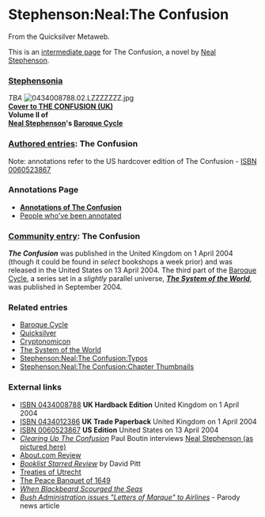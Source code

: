 
# Stephenson:Neal:The Confusion

From the Quicksilver Metaweb.

This is an [intermediate page](/metaweb-intermediate-page) for The Confusion, a novel by [Neal Stephenson](/user-nealstephenson).

### [Stephensonia](/stephensonia)


*TBA*
![0434008788.02.LZZZZZZZ.jpg](/images/0434008788.02.LZZZZZZZ.jpg)  
**[Cover to THE CONFUSION (UK)](/the-confusion)  
Volume II of  
[Neal Stephenson](/neal-stephenson)'s [Baroque Cycle](/stephenson-neal-baroque-cycle)**

### [Authored entries](/metaweb-authored-entry): The Confusion


Note: annotations refer to the US hardcover edition of The Confusion - [ISBN 0060523867](/)

### Annotations Page


* **[Annotations of The Confusion](/stephenson-neal-the-confusion-all-annotations-by-page-number)**
* [People who've been annotated](/the-confusion-s-dramatis-personæ)


### [Community entry](/metaweb-community-entry): The Confusion


***The Confusion*** was published in the United Kingdom on 1 April 2004 (though it could be found in *select* bookshops a week prior) and was released in the United States on 13 April 2004. The third part of the [Baroque Cycle](/stephenson-neal-baroque-cycle), a series set in a *slightly* parallel universe, ***[The System of the World](/stephenson-neal-the-system-of-the-world)***, was published in September 2004.

### Related entries


* [Baroque Cycle](/stephenson-neal-baroque-cycle)
* [Quicksilver](/stephenson-neal-quicksilver)
* [Cryptonomicon](/stephenson-neal-cryptonomicon)
* [The System of the World](/stephenson-neal-the-system-of-the-world)
* [Stephenson:Neal:The Confusion:Typos](/stephenson-neal-the-confusion-typos)
* [Stephenson:Neal:The Confusion:Chapter Thumbnails](/stephenson-neal-the-confusion-chapter-thumbnails)


### External links


* [ISBN 0434008788](/) **UK Hardback Edition** United Kingdom on 1 April 2004
* [ISBN 0434012386](/) **UK Trade Paperback** United Kingdom on 1 April 2004
* [ISBN 0060523867](/) **US Edition** United States on 13 April 2004
* [*Clearing Up The Confusion*](/http-www-wired-com-news-culture-0-1284-63050-00-html) Paul Boutin interviews [Neal Stephenson (as pictured here)](/http-a1112-g-akamai-net-7-1112-492-2002091452-www-wired-com-news-images-full-nealphoto-f-jpg)
* [About.com Review](/http-contemporarylit-about-com-cs-currentreviews-fr-theconfusion-htm)
* [*Booklist* *Starred Review*](/http-www-amazon-com-exec-obidos-tg-stores-detail-books-0060523867-reviews-104-8931055-5532701-00605238675123) by David Pitt
* [Treaties of Utrecht](/http-en2-wikipedia-org-wiki-treaty-of-utrecht-1713)
* [The Peace Banquet of 1649](/http-www-museen-nuernberg-de-english-fembohaus-e-pages-zeitreise-e-16-html)
* [*When Blackbeard Scourged the Seas*](/http-www-history-org-foundation-journal-blackbea-cfm)
* [*Bush Administration issues "Letters of Marque" to Airlines*](/http-watleyreview-com-2003-061703-1-html) - Parody news article
